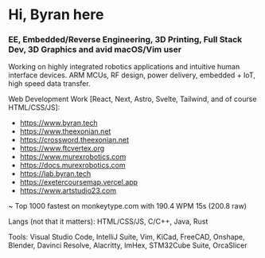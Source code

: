 # Hi, Byran here

### EE, Embedded/Reverse Engineering, 3D Printing, Full Stack Dev, 3D Graphics and avid macOS/Vim user

Working on highly integrated robotics applications and intuitive human interface devices. ARM MCUs, RF design, power delivery, embedded + IoT, high speed data transfer.

Web Development Work [React, Next, Astro, Svelte, Tailwind, and of course HTML/CSS/JS]:
* https://www.byran.tech
* https://www.theexonian.net
* https://crossword.theexonian.net
* https://www.ftcvertex.org
* https://www.murexrobotics.com
* https://docs.murexrobotics.com
* https://lab.byran.tech
* https://exetercoursemap.vercel.app
* https://www.artstudio23.com

~ Top 1000 fastest on monkeytype.com with 190.4 WPM 15s (200.8 raw)

Langs (not that it matters): HTML/CSS/JS, C/C++, Java, Rust

Tools: Visual Studio Code, IntelliJ Suite, Vim, KiCad, FreeCAD, Onshape, Blender, Davinci Resolve, Alacritty, ImHex, STM32Cube Suite, OrcaSlicer
